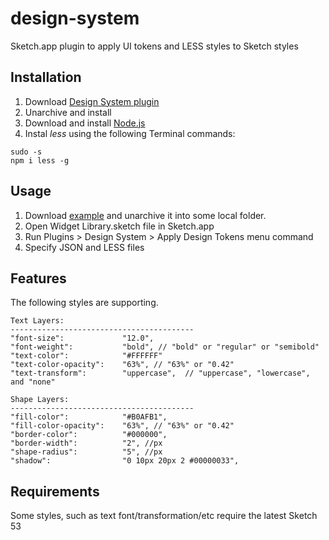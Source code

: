 # design-system
Sketch.app plugin to apply UI tokens and LESS styles to Sketch styles

## Installation
1. Download [Design System plugin](https://github.com/MaxBazarov/design-system/raw/master/DesignSystem.sketchplugin.zip)
2. Unarchive and install
3. Download and install [Node.js](https://nodejs.org/en/download/)
4. Instal _less_ using the following Terminal commands:
```
sudo -s  
npm i less -g 
```

## Usage
1. Download [example](https://github.com/MaxBazarov/design-system/raw/master/Examples/One.zip) and unarchive it into some local folder.
2. Open Widget Library.sketch file in Sketch.app
3. Run Plugins > Design System > Apply Design Tokens menu command
4. Specify JSON and LESS files 


## Features
The following styles are supporting.
```
Text Layers:
-----------------------------------------
"font-size":             "12.0",   
"font-weight":           "bold", // "bold" or "regular" or "semibold"
"text-color":            "#FFFFFF"
"text-color-opacity":    "63%", // "63%" or "0.42"
"text-transform":        "uppercase",  // "uppercase", "lowercase", and "none"

Shape Layers:
-----------------------------------------
"fill-color":            "#B0AFB1",
"fill-color-opacity":    "63%", // "63%" or "0.42"
"border-color":          "#000000",
"border-width":          "2", //px
"shape-radius":          "5", //px
"shadow":                "0 10px 20px 2 #00000033",
```

## Requirements
Some styles, such as text font/transformation/etc require the latest Sketch 53
